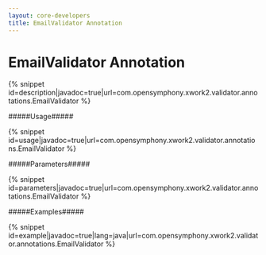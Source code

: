 ```yaml
---
layout: core-developers
title: EmailValidator Annotation
---
```


# EmailValidator Annotation



{% snippet id=description|javadoc=true|url=com.opensymphony.xwork2.validator.annotations.EmailValidator %}

#####Usage#####



{% snippet id=usage|javadoc=true|url=com.opensymphony.xwork2.validator.annotations.EmailValidator %}

#####Parameters#####



{% snippet id=parameters|javadoc=true|url=com.opensymphony.xwork2.validator.annotations.EmailValidator %}

#####Examples#####



{% snippet id=example|javadoc=true|lang=java|url=com.opensymphony.xwork2.validator.annotations.EmailValidator %}

